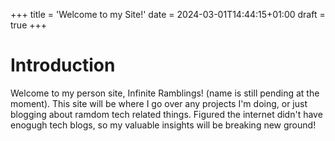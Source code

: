 +++
title = 'Welcome to my Site!'
date = 2024-03-01T14:44:15+01:00
draft = true
+++

# Introduction
Welcome to my person site, Infinite Ramblings! (name is still pending at the moment). This site will be where I go over any projects I'm doing, or just blogging about ramdom tech related things. Figured the internet didn't have enogugh tech blogs, so my valuable insights will be breaking new ground!